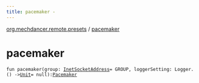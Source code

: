 ```yaml
---
title: pacemaker - 
---
```


[org.mechdancer.remote.presets](index.html) / [pacemaker](./pacemaker.html)

# pacemaker

`fun pacemaker(group: `[`InetSocketAddress`](http://docs.oracle.com/javase/6/docs/api/java/net/InetSocketAddress.html)` = GROUP, loggerSetting: Logger.() -> `[`Unit`](https://kotlinlang.org/api/latest/jvm/stdlib/kotlin/-unit/index.html)` = null): `[`Pacemaker`](-pacemaker/index.html)